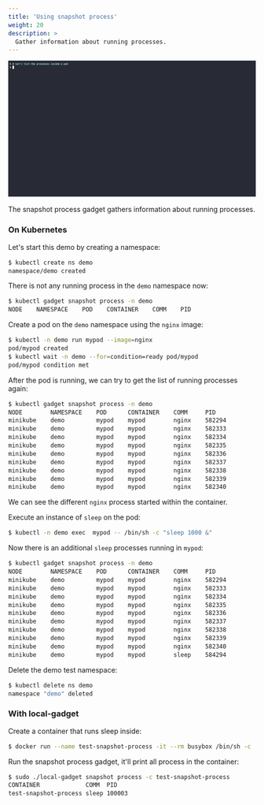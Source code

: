 ```yaml
---
title: 'Using snapshot process'
weight: 20
description: >
  Gather information about running processes.
---
```


![Screencast of snapshot process compared to calling kubectl exec ps](process.gif)

The snapshot process gadget gathers information about running processes.

### On Kubernetes

Let's start this demo by creating a namespace:

```bash
$ kubectl create ns demo
namespace/demo created
```

There is not any running process in the `demo` namespace now:

```bash
$ kubectl gadget snapshot process -n demo
NODE    NAMESPACE    POD    CONTAINER    COMM    PID
```

Create a pod on the `demo` namespace using the `nginx` image:

```bash
$ kubectl -n demo run mypod --image=nginx
pod/mypod created
$ kubectl wait -n demo --for=condition=ready pod/mypod
pod/mypod condition met
```

After the pod is running, we can try to get the list of running processes again:

```bash
$ kubectl gadget snapshot process -n demo
NODE        NAMESPACE    POD      CONTAINER    COMM     PID
minikube    demo         mypod    mypod        nginx    582294
minikube    demo         mypod    mypod        nginx    582333
minikube    demo         mypod    mypod        nginx    582334
minikube    demo         mypod    mypod        nginx    582335
minikube    demo         mypod    mypod        nginx    582336
minikube    demo         mypod    mypod        nginx    582337
minikube    demo         mypod    mypod        nginx    582338
minikube    demo         mypod    mypod        nginx    582339
minikube    demo         mypod    mypod        nginx    582340
```

We can see the different `nginx` process started within the container.

Execute an instance of `sleep` on the pod:

```bash
$ kubectl -n demo exec  mypod -- /bin/sh -c "sleep 1000 &"
```

Now there is an additional `sleep` processes running in `mypod`:

```bash
$ kubectl gadget snapshot process -n demo
NODE        NAMESPACE    POD      CONTAINER    COMM     PID
minikube    demo         mypod    mypod        nginx    582294
minikube    demo         mypod    mypod        nginx    582333
minikube    demo         mypod    mypod        nginx    582334
minikube    demo         mypod    mypod        nginx    582335
minikube    demo         mypod    mypod        nginx    582336
minikube    demo         mypod    mypod        nginx    582337
minikube    demo         mypod    mypod        nginx    582338
minikube    demo         mypod    mypod        nginx    582339
minikube    demo         mypod    mypod        nginx    582340
minikube    demo         mypod    mypod        sleep    584294
```

Delete the demo test namespace:

```bash
$ kubectl delete ns demo
namespace "demo" deleted
```

### With local-gadget

Create a container that runs sleep inside:

```bash
$ docker run --name test-snapshot-process -it --rm busybox /bin/sh -c 'sleep 100'
```

Run the snapshot process gadget, it'll print all process in the container:

```bash
$ sudo ./local-gadget snapshot process -c test-snapshot-process
CONTAINER             COMM  PID
test-snapshot-process sleep 100003
```
